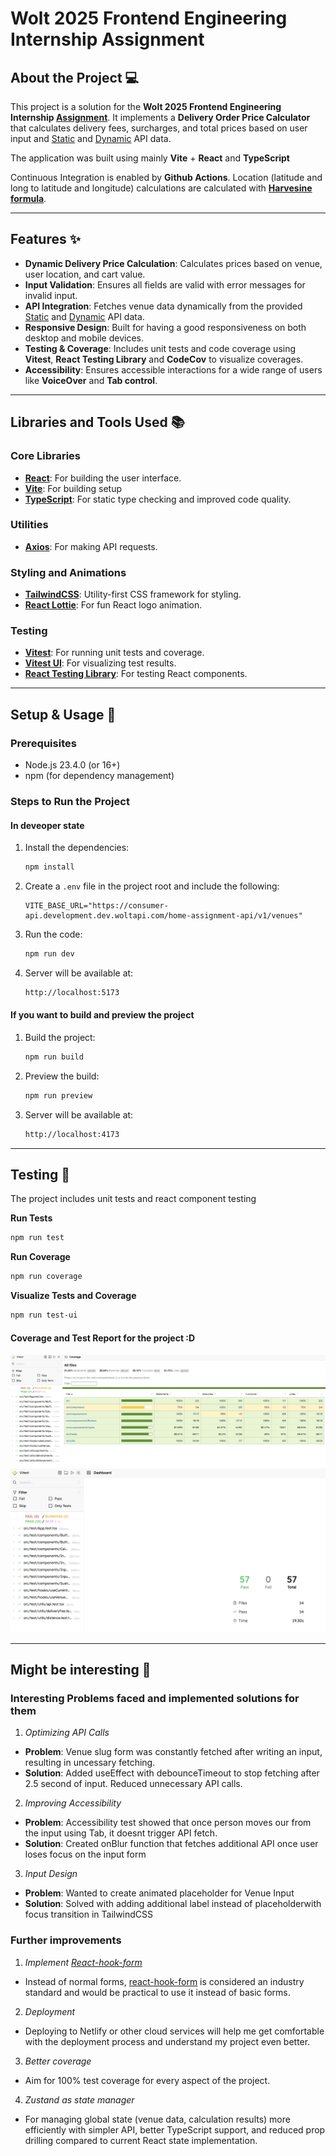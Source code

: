 # Wolt 2025 Frontend Engineering Internship Assignment

## About the Project 💻

This project is a solution for the **Wolt 2025 Frontend Engineering Internship [Assignment](https://github.com/woltapp/frontend-internship-2025/tree/main)**. It implements a **Delivery Order Price Calculator** that calculates delivery fees, surcharges, and total prices based on user input and [Static](https://consumer-api.development.dev.woltapi.com/home-assignment-api/v1/venues/home-assignment-venue-helsinki/static) and [Dynamic](https://consumer-api.development.dev.woltapi.com/home-assignment-api/v1/venues/home-assignment-venue-helsinki/dynamic) API data.


The application was built using mainly **Vite** + **React** and **TypeScript**

Continuous Integration is enabled by **Github Actions**.
Location (latitude and long to latitude and longitude) calculations are calculated with [**Harvesine formula**](https://www.geeksforgeeks.org/haversine-formula-to-find-distance-between-two-points-on-a-sphere/).

---

## Features ✨

- **Dynamic Delivery Price Calculation**: Calculates prices based on venue, user location, and cart value.
- **Input Validation**: Ensures all fields are valid with error messages for invalid input.
- **API Integration**: Fetches venue data dynamically from the provided [Static](https://consumer-api.development.dev.woltapi.com/home-assignment-api/v1/venues/home-assignment-venue-helsinki/static) and [Dynamic](https://consumer-api.development.dev.woltapi.com/home-assignment-api/v1/venues/home-assignment-venue-helsinki/dynamic) API data.
- **Responsive Design**: Built for having a good responsiveness on both desktop and mobile devices.
- **Testing & Coverage**: Includes unit tests and code coverage using **Vitest**, **React Testing Library** and **CodeCov** to visualize coverages.
- **Accessibility**: Ensures accessible interactions for a wide range of users like **VoiceOver** and **Tab control**.

---

## Libraries and Tools Used 📚

### **Core Libraries**

- [**React**](https://react.dev/learn): For building the user interface.
- [**Vite**](https://vite.dev/guide/): For building setup
- [**TypeScript**](https://www.typescriptlang.org/docs/): For static type checking and improved code quality.

### **Utilities**

- [**Axios**](https://www.npmjs.com/package/axios): For making API requests.

### **Styling and Animations**

- [**TailwindCSS**](https://tailwindcss.com/docs/installation): Utility-first CSS framework for styling.
- [**React Lottie**](https://lottiereact.com/): For fun React logo animation.

### **Testing**

- [**Vitest**](https://vitest.dev/guide/): For running unit tests and coverage.
- [**Vitest UI**](https://vitest.dev/guide/ui): For visualizing test results.
- [**React Testing Library**](https://www.npmjs.com/package/@testing-library/react): For testing React components.

---

## Setup & Usage 🚀

### **Prerequisites**

- Node.js 23.4.0 (or 16+)
- npm (for dependency management)

### **Steps to Run the Project**

#### In deveoper state

1. Install the dependencies:
   ```bash
   npm install

2. Create a `.env` file in the project root and include the following:
   ```dotenv
   VITE_BASE_URL="https://consumer-api.development.dev.woltapi.com/home-assignment-api/v1/venues"
   ```
2. Run the code:
   ```bash
   npm run dev
   ```
3. Server will be available at:
   ```bash
   http://localhost:5173

   ```

#### If you want to build and preview the project

1. Build the project:
   ```bash
   npm run build
   ```
2. Preview the build:
   ```bash
   npm run preview
   ```
3. Server will be available at:
   ```bash
   http://localhost:4173

   ```

---

## Testing 🧪

The project includes unit tests and react component testing

**Run Tests**

```bash
npm run test
```

**Run Coverage**

```bash
npm run coverage
```

**Visualize Tests and Coverage**

```bash
npm run test-ui
```

#### Coverage and Test Report for the project :D
![coverage_report](docs/coverage-report.png)
![test_report](docs/test-report.png)

---

## Might be interesting 👀
### Interesting Problems faced and implemented solutions for them
1. *Optimizing API Calls*
- **Problem**: Venue slug form was constantly fetched after writing an input, resulting in uncessary fetching.
- **Solution**: Added useEffect with debounceTimeout to stop fetching after 2.5 second of input. Reduced unnecessary API calls.

2. *Improving Accessibility*
- **Problem**: Accessibility test showed that once person moves our from the input using Tab, it doesnt trigger API fetch.
- **Solution**: Created onBlur function that fetches additional API once user loses focus on the input form

3. *Input Design*
- **Problem**: Wanted to create animated placeholder for Venue Input
- **Solution**: Solved with adding additional label instead of placeholderwith focus transition in TailwindCSS

### Further improvements
1. *Implement [React-hook-form](https://dev.to/this-is-learning/wrapping-library-in-a-react-hook-193e)*
- Instead of normal forms, [react-hook-form](https://dev.to/this-is-learning/wrapping-library-in-a-react-hook-193e) is considered an industry standard and would be practical to use it instead of basic forms.
2. *Deployment*
- Deploying to Netlify or other cloud services will help me get comfortable with the deployment process and understand my project even better.
3. *Better coverage*
- Aim for 100% test coverage for every aspect of the project.
4. *Zustand as state manager*
- For managing global state (venue data, calculation results) more efficiently with simpler API, better TypeScript support, and reduced prop drilling compared to current React state implementation.